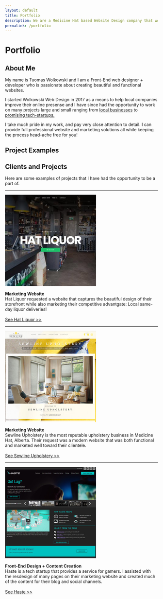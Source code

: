 ```yaml
---
layout: default
title: Portfolio
description: We are a Medicine Hat based Website Design company that works with clients on projects large and small internationally. See our portfolio today!
permalink: /portfolio
---
```

<div class="scroll scroll-portfolio-first">
	<h1>Portfolio</h1>
    <a href="#scrolled" class="scroll-down">
        <i class="fas fa-angle-down"></i>
    </a>
</div>
<div class="scroll scroll-block" id="scrolled">
				<div class="content">
				<h2>About Me</h2>
				<p>My name is Tuomas Wolkowski and I am a Front-End web designer + developer who is passionate about creating beautiful and functional websites.</p>
				<p>I started Wolkowski Web Design in 2017 as a means to help local companies improve their online presense and I have since had the opportunity to work on many projects large and small ranging from <a href="#projects" onclick="return false;">local businesses</a> to <a href="#projects">promising tech-startups.</a></p> <p>	I take much pride in my work, and pay very close attention to detail. I can provide full professional website and marketing solutions all while keeping the process head-ache free for you!</p> 
</div> 
</div> 

<div class="scroll scroll-portfolio-second" id="projects">
	<h2 id="large-text">Project Examples</h2>
</div>

<div class="scroll scroll-block">
	<div class="content">
	<h2>Clients and Projects</h2>
	<p>Here are some examples of projects that I have had the opportunity to be a part of.</p>
</div>
	<div class="content clients">
					<div class="box">
									<hr>
									<a target="_blank" href="https://www.hatliquor.ca">
													<img src="/assets/images/ww-hatliquor.jpg"></a>
									<p><strong>Marketing Website</strong><br>Hat Liquor requested a website that captures the beautiful design of their storefront while also marketing their competitive advantgate: Local same-day liquor deliveries!<br><br><a target="_blank" href="https://www.hatliquor.ca">See Hat Liquor >></a></p>
					</div>
					<div class="box">
									<hr>
									<a target="_blank" href="https://www.sewline.ca"><img src="/assets/images/ww-sewline.jpg"></a>
								 	<p><strong>Marketing Website</strong><br>Sewline Upholstery is the most reputable upholstery business in Medicine Hat, Alberta. Their request was a modern website that was both functional and marketed well toward their clientele.<br><br><a target="_blank" href="https://www.sewline.ca">See Sewline Upholstery >></a></p> 
					</div>
		<div class="box">
						<hr>
										<a target="_blank" href="https://haste.net">
										<img src="/assets/images/ww-haste.jpg"></a>
			<p><strong>Front-End Design + Content Creation</strong><br>Haste is a tech startup that provides a service for gamers. I assisted with the resdesign of many pages on their marketing website and created much of the content for their blog and social channels.<br><br><a target="_blank" href="https://haste.net">See Haste >></a></p>
		</div>
</div>
</div>

